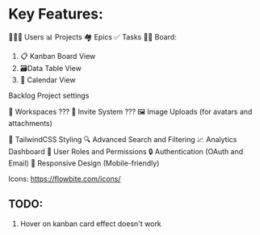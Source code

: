 # Key Features:

👨‍👩‍👧 Users
📊 Projects
🏘️ Epics
✅ Tasks
🏄‍♂️ Board:

1. 📋 Kanban Board View
2. 🗃Data Table View
3. 📅 Calendar View

Backlog
Project settings

🏢 Workspaces ???
📩 Invite System ???
🖼️ Image Uploads (for avatars and attachments)

🎨 TailwindCSS Styling
🔍 Advanced Search and Filtering
📈 Analytics Dashboard
👥 User Roles and Permissions
🔒 Authentication (OAuth and Email)
📱 Responsive Design (Mobile-friendly)

Icons: https://flowbite.com/icons/

## TODO:

1. Hover on kanban card effect doesn't work
